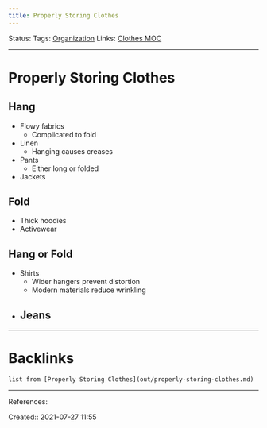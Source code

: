 ```yaml
---
title: Properly Storing Clothes
---
```

Status: 
Tags: [Organization](None)
Links: [Clothes MOC](out/clothes-moc.md)
___
# Properly Storing Clothes
## Hang
- Flowy fabrics
	- Complicated to fold
- Linen
	- Hanging causes creases
- Pants
	- Either long or folded
- Jackets
## Fold
- Thick hoodies
- Activewear
## Hang or Fold
- Shirts
	- Wider hangers prevent distortion
	- Modern materials reduce wrinkling
- Jeans
	- 
___
# Backlinks
```dataview
list from [Properly Storing Clothes](out/properly-storing-clothes.md)
```
___
References:

Created:: 2021-07-27 11:55
